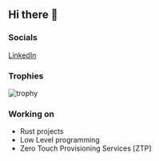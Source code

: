 ## Hi there 👋

### Socials
[LinkedIn](https://www.linkedin.com/in/stefan-cristian-jarcau-232689235/)

### Trophies
![trophy](https://github-profile-trophy.vercel.app/?username=JarcauCristian&theme=onedark)

### Working on
- Rust projects
- Low Level programming
- Zero Touch Provisioning Services [ZTP]
<!--
**JarcauCristian/JarcauCristian** is a ✨ _special_ ✨ repository because its `README.md` (this file) appears on your GitHub profile.

Here are some ideas to get you started:

- 🔭 I’m currently working on ...
- 🌱 I’m currently learning ...
- 👯 I’m looking to collaborate on ...
- 🤔 I’m looking for help with ...
- 💬 Ask me about ...
- 📫 How to reach me: ...
- 😄 Pronouns: ...
- ⚡ Fun fact: ...
-->
